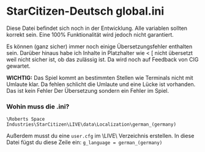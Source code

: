 # StarCitizen-Deutsch global.ini
Diese Datei befindet sich noch in der Entwicklung. Alle variablen sollten korrekt sein. Eine 100% Funktionalität wird jedoch nicht garantiert.

Es können (ganz sicher) immer noch einige Übersetzungsfehler enthalten sein. Darüber hinaus habe ich Inhalte in Platzhalter wie < [ nicht übersetzt weil nicht sicher ist, ob das zulässig ist. Da wird noch auf Feedback von CIG gewartet. 

**WICHTIG:** Das Spiel kommt an bestimmten Stellen wie Terminals nicht mit Umlaute klar. Da fehlen schlicht die Umlaute und eine Lücke ist vorhanden. Das ist kein Fehler Der Übersetzung sondern ein Fehler im Spiel. 

### Wohin muss die .ini?
`\Roberts Space Industries\StarCitizen\LIVE\data\Localization\german_(germany)`

Außerdem musst du eine `user.cfg` im \LIVE\ Verzeichnis erstellen.
In diese Datei fügst du diese Zeile ein: `g_language = german_(germany)`
